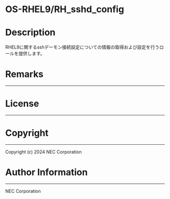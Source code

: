 OS-RHEL9/RH_sshd_config
=======================================================
# Description
RHEL9に関するsshデーモン接続設定についての情報の取得および設定を行うロールを提供します。

# Remarks
-------

# License
-------

# Copyright
---------
Copyright (c) 2024 NEC Corporation

# Author Information
------------------
NEC Corporation
